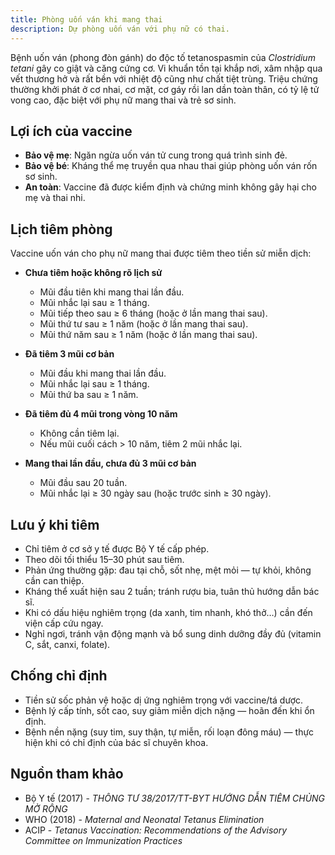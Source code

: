 ```yaml
---
title: Phòng uốn ván khi mang thai
description: Dự phòng uốn ván với phụ nữ có thai.
---
```


Bệnh uốn ván (phong đòn gánh) do độc tố tetanospasmin của _Clostridium tetani_ gây co giật và căng cứng cơ. Vi khuẩn tồn tại khắp nơi, xâm nhập qua vết thương hở và rất bền với nhiệt độ cũng như chất tiệt trùng. Triệu chứng thường khởi phát ở cơ nhai, cơ mặt, cơ gáy rồi lan dần toàn thân, có tỷ lệ tử vong cao, đặc biệt với phụ nữ mang thai và trẻ sơ sinh.

## Lợi ích của vaccine

- **Bảo vệ mẹ**: Ngăn ngừa uốn ván tử cung trong quá trình sinh đẻ.
- **Bảo vệ bé**: Kháng thể mẹ truyền qua nhau thai giúp phòng uốn ván rốn sơ sinh.
- **An toàn**: Vaccine đã được kiểm định và chứng minh không gây hại cho mẹ và thai nhi.

## Lịch tiêm phòng

Vaccine uốn ván cho phụ nữ mang thai được tiêm theo tiền sử miễn dịch:

- **Chưa tiêm hoặc không rõ lịch sử**

  - Mũi đầu tiên khi mang thai lần đầu.
  - Mũi nhắc lại sau ≥ 1 tháng.
  - Mũi tiếp theo sau ≥ 6 tháng (hoặc ở lần mang thai sau).
  - Mũi thứ tư sau ≥ 1 năm (hoặc ở lần mang thai sau).
  - Mũi thứ năm sau ≥ 1 năm (hoặc ở lần mang thai sau).

- **Đã tiêm 3 mũi cơ bản**

  - Mũi đầu khi mang thai lần đầu.
  - Mũi nhắc lại sau ≥ 1 tháng.
  - Mũi thứ ba sau ≥ 1 năm.

- **Đã tiêm đủ 4 mũi trong vòng 10 năm**

  - Không cần tiêm lại.
  - Nếu mũi cuối cách > 10 năm, tiêm 2 mũi nhắc lại.

- **Mang thai lần đầu, chưa đủ 3 mũi cơ bản**
  - Mũi đầu sau 20 tuần.
  - Mũi nhắc lại ≥ 30 ngày sau (hoặc trước sinh ≥ 30 ngày).

## Lưu ý khi tiêm

- Chỉ tiêm ở cơ sở y tế được Bộ Y tế cấp phép.
- Theo dõi tối thiểu 15–30 phút sau tiêm.
- Phản ứng thường gặp: đau tại chỗ, sốt nhẹ, mệt mỏi — tự khỏi, không cần can thiệp.
- Kháng thể xuất hiện sau 2 tuần; tránh rượu bia, tuân thủ hướng dẫn bác sĩ.
- Khi có dấu hiệu nghiêm trọng (da xanh, tim nhanh, khó thở…) cần đến viện cấp cứu ngay.
- Nghỉ ngơi, tránh vận động mạnh và bổ sung dinh dưỡng đầy đủ (vitamin C, sắt, canxi, folate).

## Chống chỉ định

- Tiền sử sốc phản vệ hoặc dị ứng nghiêm trọng với vaccine/tá dược.
- Bệnh lý cấp tính, sốt cao, suy giảm miễn dịch nặng — hoãn đến khi ổn định.
- Bệnh nền nặng (suy tim, suy thận, tự miễn, rối loạn đông máu) — thực hiện khi có chỉ định của bác sĩ chuyên khoa.

## Nguồn tham khảo

- Bộ Y tế (2017) - _THÔNG TƯ 38/2017/TT-BYT HƯỚNG DẪN TIÊM CHỦNG MỞ RỘNG_
- WHO (2018) - _Maternal and Neonatal Tetanus Elimination_
- ACIP - _Tetanus Vaccination: Recommendations of the Advisory Committee on Immunization Practices_

